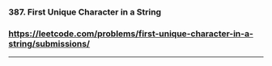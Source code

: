### 387. First Unique Character in a String
### https://leetcode.com/problems/first-unique-character-in-a-string/submissions/
---
